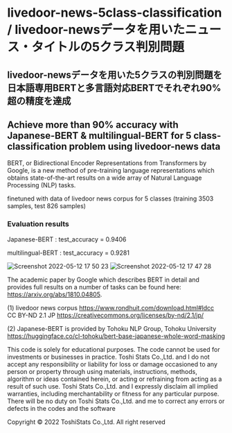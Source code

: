 # livedoor-news-5class-classification / livedoor-newsデータを用いたニュース・タイトルの5クラス判別問題

## livedoor-newsデータを用いた5クラスの判別問題を 日本語専用BERTと多言語対応BERTでそれぞれ90%超の精度を達成

## Achieve more than 90% accuracy with Japanese-BERT & multilingual-BERT for 5 class-classification problem using livedoor-news data

BERT, or Bidirectional Encoder Representations from Transformers by Google, is a new method of pre-training language representations which obtains state-of-the-art results on a wide array of Natural Language Processing (NLP) tasks.

finetuned with data of livedoor news corpus for 5 classes (training 3503 samples, test 826 samples)

### Evaluation results

Japanese-BERT      : test_accuracy = 0.9406

multilingual-BERT : test_accuracy = 0.9281




![Screenshot 2022-05-12 17 50 23](https://user-images.githubusercontent.com/28681557/168032499-c9a5cbd4-bc41-4278-a50c-c66e7011c9da.png)
![Screenshot 2022-05-12 17 47 28](https://user-images.githubusercontent.com/28681557/168032547-61ba73c1-d93e-4f76-80de-ca780e6aab45.png)


The academic paper by Google which describes BERT in detail and provides full results on a number of tasks can be found here: https://arxiv.org/abs/1810.04805.


(1) livedoor news corpus https://www.rondhuit.com/download.html#ldcc   
CC BY-ND 2.1 JP https://creativecommons.org/licenses/by-nd/2.1/jp/


(2) Japanese-BERT is provided by Tohoku NLP Group, Tohoku University
https://huggingface.co/cl-tohoku/bert-base-japanese-whole-word-masking


This code is solely for educational purposes. The code cannot be used for investments or businesses in practice. Toshi Stats Co.,Ltd. and I do not accept any responsibility or liability for loss or damage occasioned to any person or property through using materials, instructions, methods, algorithm or ideas contained herein, or acting or refraining from acting as a result of such use. Toshi Stats Co.,Ltd. and I expressly disclaim all implied warranties, including merchantability or fitness for any particular purpose. There will be no duty on Toshi Stats Co.,Ltd. and me to correct any errors or defects in the codes and the software

Copyright © 2022 ToshiStats Co.,Ltd. All right reserved
